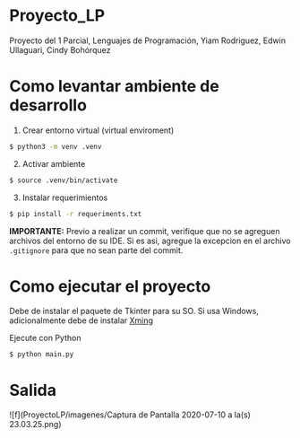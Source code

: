 # Proyecto_LP
 Proyecto del 1 Parcial, Lenguajes de Programación, Yiam Rodriguez, Edwin Ullaguari, Cindy Bohórquez 

# Como levantar ambiente de desarrollo

1. Crear entorno virtual (virtual enviroment)
```bash
$ python3 -m venv .venv
```

2. Activar ambiente

```bash
$ source .venv/bin/activate
```

3. Instalar requerimientos

``` bash
$ pip install -r requeriments.txt
```

**IMPORTANTE:** Previo a realizar un commit, verifique que no se agreguen archivos del entorno de su IDE. Si es asi, agregue la excepcion en el archivo `.gitignore` para que no sean parte del commit.


# Como ejecutar el proyecto

Debe de instalar el paquete de Tkinter para su SO. Si usa Windows, adicionalmente debe de instalar [Xming](https://sourceforge.net/projects/xming/)

Ejecute con Python

```
$ python main.py
```

# Salida
 ![f](ProyectoLP/imagenes/Captura de Pantalla 2020-07-10 a la(s) 23.03.25.png) 
